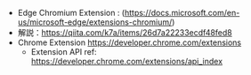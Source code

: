 
* Edge Chromium Extension : (https://docs.microsoft.com/en-us/microsoft-edge/extensions-chromium/)
* 解説：https://qiita.com/k7a/items/26d7a22233ecdf48fed8
* Chrome Extension https://developer.chrome.com/extensions
  * Extension API ref: https://developer.chrome.com/extensions/api_index
  
